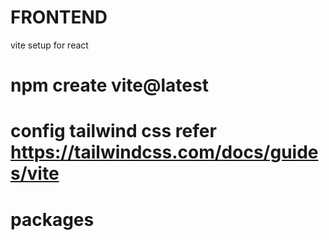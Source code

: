 
# FRONTEND 

vite setup for react

 # npm create vite@latest


 # config tailwind css refer https://tailwindcss.com/docs/guides/vite


 # packages

      